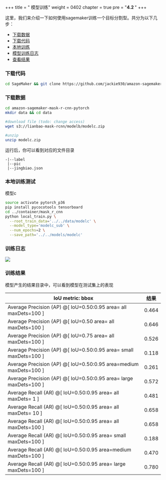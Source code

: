 +++
title = " 模型训练"
weight = 0402
chapter = true
pre = "<b>4.2 </b>"
+++

这里，我们来介绍一下如何使用sagemaker训练一个目标分割型。共分为以下几步：

* [下载数据]((#下载代码))
* [下载代码]((#下载数据))
* [本地训练](#训练)
* [模型训练日志](#模型训练日志)
* [查看结果](#查看结果)

### 下载代码
```sh
cd SageMaker && git clone https://github.com/jackie930/amazon-sagemaker-mask-r-cnn-pytorch.git
```

### 下载数据
```sh
cd amazon-sagemaker-mask-r-cnn-pytorch
mkdir data && cd data

#download file (todo: change access)
wget s3://lianbao-mask-rcnn/modelb/modelc.zip

#unzip
unzip modelc.zip
```

运行后，你可以看到对应的文件目录

```
-|--label
 |--pic
 |--jingbiao.json
```

### 本地训练测试

模型c

```sh
source activate pytorch_p36
pip install pycocotools tensorboard
cd ../container/mask_r_cnn
python local_train.py \
  --root_train_data='../../data/modelc' \
  --model_type='modelc_sub' \
  --num_epochs=2 \
  --save_path='../../models/modelc'
```

### 训练日志

![](train-progress.png)

### 训练结果

模型产生的结果目录中，可以看到模型在测试集上的表现

IoU metric: bbox | 结果|
-|-|
 Average Precision  (AP) @[ IoU=0.50:0.95  area=   all maxDets=100 ] |0.464 |
 Average Precision  (AP) @[ IoU=0.50       area=   all  maxDets=100 ] | 0.646 |
 Average Precision  (AP) @[ IoU=0.75       area=   all  maxDets=100 ] | 0.526 |
 Average Precision  (AP) @[ IoU=0.50:0.95  area= small  maxDets=100 ] | 0.118 |
 Average Precision  (AP) @[ IoU=0.50:0.95  area=medium  maxDets=100 ] | 0.261 |
 Average Precision  (AP) @[ IoU=0.50:0.95  area= large  maxDets=100 ] | 0.572 |
 Average Recall     (AR) @[ IoU=0.50:0.95  area=   all  maxDets=  1 ] | 0.481 |
 Average Recall     (AR) @[ IoU=0.50:0.95  area=   all  maxDets= 10 ] | 0.658 |
 Average Recall     (AR) @[ IoU=0.50:0.95  area=   all  maxDets=100 ] | 0.658 |
 Average Recall     (AR) @[ IoU=0.50:0.95  area= small  maxDets=100 ] | 0.188 |
 Average Recall     (AR) @[ IoU=0.50:0.95  area=medium  maxDets=100 ] | 0.470 |
 Average Recall     (AR) @[ IoU=0.50:0.95  area= large  maxDets=100 ] | 0.780 |
